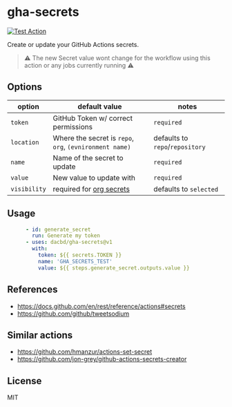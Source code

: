 # gha-secrets
[![Test Action](https://github.com/dacbd/gha-secrets/actions/workflows/test.yml/badge.svg)](https://github.com/dacbd/gha-secrets/actions/workflows/test.yml)


Create or update your GitHub Actions secrets.

> :warning: The new Secret value wont change for the workflow using this action or any jobs currently running :warning:

## Options
| option | default value | notes |
| ------------ | ------------ | ------------ |
| `token` | GitHub Token w/ correct permissions  | `required`  |
| `location` | Where the secret is `repo`, `org`, `(evnironment name)`  | defaults to `repo`/`repository` |
| `name` | Name of the secret to update | `required` |
| `value` | New value to update with | `required` |
| `visibility` | required for [org secrets](https://docs.github.com/en/rest/reference/actions#create-or-update-an-organization-secret)  | defaults to `selected` |

## Usage
```yml
      - id: generate_secret
        run: Generate my token
      - uses: dacbd/gha-secrets@v1
        with:
          token: ${{ secrets.TOKEN }}
          name: 'GHA_SECRETS_TEST'
          value: ${{ steps.generate_secret.outputs.value }}
```

## References
- https://docs.github.com/en/rest/reference/actions#secrets
- https://github.com/github/tweetsodium

## Similar actions
- https://github.com/hmanzur/actions-set-secret
- https://github.com/jon-grey/github-actions-secrets-creator



## License
MIT
